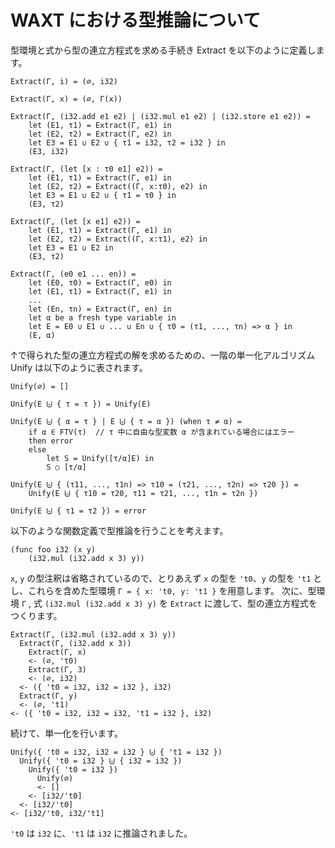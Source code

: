 # WAXT における型推論について

型環境と式から型の連立方程式を求める手続き Extract を以下のように定義します。

```text
Extract(Γ, i) = (∅, i32)

Extract(Γ, x) = (∅, Γ(x))

Extract(Γ, (i32.add e1 e2) | (i32.mul e1 e2) | (i32.store e1 e2)) =
    let (E1, τ1) = Extract(Γ, e1) in
    let (E2, τ2) = Extract(Γ, e2) in
    let E3 = E1 ∪ E2 ∪ { τ1 = i32, τ2 = i32 } in
    (E3, i32)

Extract(Γ, (let [x : τ0 e1] e2)) =
    let (E1, τ1) = Extract(Γ, e1) in
    let (E2, τ2) = Extract((Γ, x:τ0), e2) in
    let E3 = E1 ∪ E2 ∪ { τ1 = τ0 } in
    (E3, τ2)

Extract(Γ, (let [x e1] e2)) =
    let (E1, τ1) = Extract(Γ, e1) in
    let (E2, τ2) = Extract((Γ, x:τ1), e2) in
    let E3 = E1 ∪ E2 in
    (E3, τ2)

Extract(Γ, (e0 e1 ... en)) =
    let (E0, τ0) = Extract(Γ, e0) in
    let (E1, τ1) = Extract(Γ, e1) in
    ...
    let (En, τn) = Extract(Γ, en) in
    let α be a fresh type variable in
    let E = E0 ∪ E1 ∪ ... ∪ En ∪ { τ0 = (τ1, ..., τn) => α } in
    (E, α)
```

↑で得られた型の連立方程式の解を求めるための、一階の単一化アルゴリズム Unify は以下のように表されます。

```text
Unify(∅) = []

Unify(E ⨄ { τ = τ }) = Unify(E)

Unify(E ⨄ { α = τ } | E ⨄ { τ = α }) (when τ ≠ α) =
    if α ∈ FTV(τ)  // τ 中に自由な型変数 α が含まれている場合にはエラー
    then error
    else
        let S = Unify([τ/α]E) in
        S ○ [τ/α]

Unify(E ⨄ { (τ11, ..., τ1n) => τ10 = (τ21, ..., τ2n) => τ20 }) =
    Unify(E ⨄ { τ10 = τ20, τ11 = τ21, ..., τ1n = τ2n })

Unify(E ⨄ { τ1 = τ2 }) = error
```

以下のような関数定義で型推論を行うことを考えます。

```wasm
(func foo i32 (x y)
    (i32.mul (i32.add x 3) y))
```

`x`, `y` の型注釈は省略されているので、とりあえず `x` の型を `'t0`、`y` の型を `'t1` とし、これらを含めた型環境 `Γ = { x: 't0, y: 't1 }` を用意します。
次に、型環境 `Γ` , 式 `(i32.mul (i32.add x 3) y)` を `Extract` に渡して、型の連立方程式をつくります。

```text
Extract(Γ, (i32.mul (i32.add x 3) y))
  Extract(Γ, (i32.add x 3))
    Extract(Γ, x)
    <- (∅, 't0)
    Extract(Γ, 3)
    <- (∅, i32)
  <- ({ 't0 = i32, i32 = i32 }, i32)
  Extract(Γ, y)
  <- (∅, 't1)
<- ({ 't0 = i32, i32 = i32, 't1 = i32 }, i32)
```

続けて、単一化を行います。

```text
Unify({ 't0 = i32, i32 = i32 } ⨄ { 't1 = i32 })
  Unify({ 't0 = i32 } ⨄ { i32 = i32 })
    Unify({ 't0 = i32 })
      Unify(∅)
      <- []
    <- [i32/'t0]
  <- [i32/'t0]
<- [i32/'t0, i32/'t1]
```

`'t0` は `i32` に、`'t1` は `i32` に推論されました。
